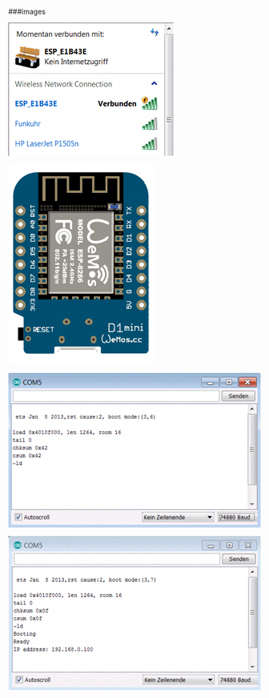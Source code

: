 ###images

![SSID](WemosD1miniDefaultSSID.GIF)

![Fritzing](WemosD1miniFritzing.png)

![Default](WemosD1miniSerialDefault74880Bd.GIF)

![Serial](WemosD1miniSerialDefault74880Bd&ScetchSetup.GIF)

